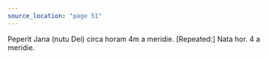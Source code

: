 ```yaml
---
source_location: "page 51"
---
```

Peperit Jana (nutu Dei) circa horam 4m a meridie. [Repeated:] Nata hor. 4 a
meridie.
